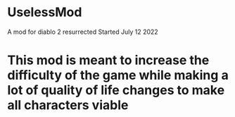 # UselessMod
A mod for diablo 2 resurrected 
Started July 12 2022

# This mod is meant to increase the difficulty of the game while making a lot of quality of life changes to make all characters viable
